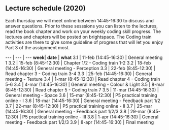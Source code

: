 
## Lecture schedule (2020)


Each thursday we will meet online between 14:45-16:30 to discuss and answer questions. Prior to these sesssions you can listen to the lectures, read the book chapter and work on your weekly coding skill progress. The lectures and chapters will be posted on brightspace. The Coding train activities are there to give some guideline of progress that will let you enjoy Part 3 of the assignment most. 



--- | --- | --- 
**week**| **date**					| **what**
3.1		| 11-feb (14:45-16:30)		| General meeting 1	
3.2		| 15-feb (8:45-12:30)		| Chapter 1/2 - Coding train 1-2
3.2		| 18-feb (14:45-16:30)		| General meeting - Perception
3.3		| 22-feb (8:45-12:30)		| Read chapter 3 - Coding train 3-4
3.3		| 25-feb (14:45-16:30)		| General meeting - Texture 
3.4		| 1-mar (8:45-12:30)		| Read chapter 4 -  Coding train 5-6
3.4		| 4-mar (14:45-16:30)		| General meeting - Colour & Light
3.5		| 8-mar (8:45-12:30)		| Read chapter 5 -  Coding train 7
3.5		| 11-mar (14:45-16:30)		| General meeting - Space
3.6		| 15-mar (8:45-12:30)		| P5 practical training online - I
3.6		| 18-mar (14:45-16:30)		| General meeting - Feedback part 1/2
3.7		| 22-mar (8:45-12:30)		| P5 practical training online - II
3.7		| 25-mar (14:45-16:30)		| General meeting - Feedback part 1/2/3
3.8		| 29-mar (8:45-12:30)		| P5 practical training online - III
3.8		| 1-apr (14:45-16:30)		| General meeting - Feedback part 1/2/3
3.9		| 8-apr (14:45-16:30)		| Final meeting











<!-- 
3.2 	| 15-feb 					| Seeing 				| Chapter 2	| Coding train 1-2	| 18-feb  
3.3 	| 22-feb 					| Texture 				| Chapter 3	| Coding train 3-4	| 25-feb 
3.4 	| 1-mar 					| Light  				| Chapter 4	| Coding train 5-6	| 4-mar 
3.5 	| 8-mar 					| Space 				| Chapter 5	| Coding train 7	| 11-mar 
3.6 	| 15-mar					| P5+assignment 		| 			| ml5 & libraries	| 18-mar 
3.7 	| 22-mar					| P5+assignment 		| 			| 					| 25-mar  
3.8 	| 29-mar					| P5+assignment 		| 			| 					| 1-apr  
3.9 	| 							| Final presentation 	| 			| 					| 8-apr 
-->



<!--
3.7 | 28-mrt | Feedback  Part 1 drafts	 | 15:45-17:30 | [CT-CZ-E](https://educationrooms.tudelft.nl/zaleninfo.php?zid=140)
3.8 | 4-apr  | Feedback  Part 2,3 drafts	 | 15:45-17:30 | [CT-CZ-E](https://educationrooms.tudelft.nl/zaleninfo.php?zid=140)
3.9 | 11-apr | Feedback  Part 3 drafts	 | 15:45-17:30 | [CT-CZ-E](https://educationrooms.tudelft.nl/zaleninfo.php?zid=140)
-->


<!--
## To-do schedule

--- | --- | --- | --- | --- | ---
**week** 	| **date**	| **Book (read)** 	| **Evaluation** 	| **P5** 			|	 **Deliver**
3.1 	| 14-feb 		|  					|  					| 					| 
3.2 	| 21-feb 		| Chapter 1 		| 					| Coding train 1-2 	| 
3.3 	| 28-feb 		| Chapter 2 		|					| Coding train 3-4	|
3.4 	| 07-mrt 		| Chapter 3 		| 					| Coding train 5-6	|
3.5 	| 14-mrt 		| Chapter 4 		| 					| Coding train 7	|
3.6 	| 21-mrt 		| Chapter 5 		| Prepare			| ml5 & libraries	|
3.7 	| 25-mrt 		|		 	 		| 	 				| 					| Part 1 DRAFT
3.7 	| 28-mrt 		|		 	 		| Run + Analyse		| 					|
3.8 	| 1-apr 		| 	 				| 		 			| 					| Part 2 and 3 DRAFT
3.8 	| 4-apr (15:30) | 	 				| 		 			| 					| Part 1
3.9 	| 8-apr 		| 	 				| 		 			| 					| Part 3 DRAFT
3.9 	| 11-apr (15:30)| 	 				| 					| 					| Part 2
3.10 	| 14-apr (19:30)| 					| 					|					| Part 3

Submitting a DRAFT is *optional*, the reason behind their 'deadline' is that we need them on the Monday before the Thursday lecture (where we discuss them).  If you want to hand in part 3 earlier, you can do hand it in April 1st (to be discussed April 4th, if you feel discussion on April 11 is late).

-->